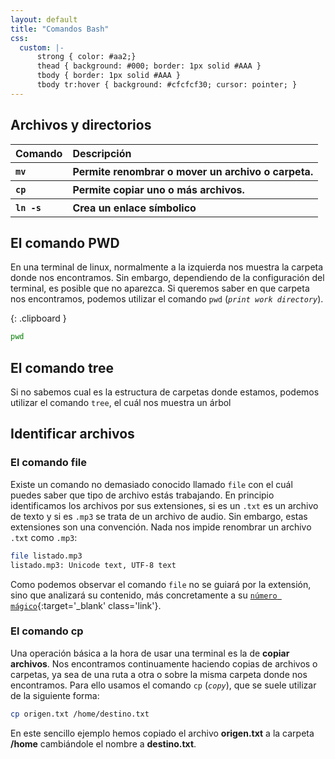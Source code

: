 ```yaml
---
layout: default
title: "Comandos Bash"
css:
  custom: |-
      strong { color: #aa2;}
      thead { background: #000; border: 1px solid #AAA }
      tbody { border: 1px solid #AAA }
      tbody tr:hover { background: #cfcfcf30; cursor: pointer; }   
---
```



## Archivos y directorios

<table>
  <thead>
    <th align="left">Comando</th>
    <th align="left">Descripción</th>
  </thead>
  <tbody align="left">
    <tr onclick="location.href = '#c-mv'">
      <th>
        <code class="language-plaintext">mv</code>
      </th>
      <th>
        Permite renombrar o mover un archivo o carpeta.
      </th>
    </tr>
    <tr onclick="location.href = '#c-cp'">
      <th>
        <code class="language-plaintext">cp</code>
      </th>
      <th>
        Permite copiar uno o más archivos.
      </th>
    </tr>
    <tr onclick="location.href = '#c-'">
      <th>
        <code class="language-plaintext">ln -s</code>
      </th>
      <th>
      	Crea un enlace símbolico
      </th>
    </tr>  
  </tbody>
</table>

## El comando PWD

En una terminal de linux, normalmente a la izquierda nos muestra la carpeta donde nos encontramos. Sin embargo, dependiendo de la configuración del terminal, es posible que no aparezca. Si queremos saber en que carpeta nos encontramos, podemos utilizar el comando `pwd` (*`print work directory`*).


{: .clipboard  }
```bash
pwd
```

## El comando tree

Si no sabemos cual es la estructura de carpetas donde estamos, podemos utilizar el comando `tree`, el cuál nos muestra un árbol

## Identificar archivos

### El comando file

Existe un comando no demasiado conocido llamado `file` con el cuál puedes saber que tipo de archivo estás trabajando. En principio identificamos los archivos por sus extensiones, si es un `.txt` es un archivo de texto y si es `.mp3` se trata de un archivo de audio. Sin embargo, estas extensiones son una convención. Nada nos impide renombrar un archivo `.txt` como `.mp3`:


```bash
file listado.mp3
listado.mp3: Unicode text, UTF-8 text
```

Como podemos observar el comando `file` no se guiará por la extensión, sino que analizará su contenido, más concretamente a su [`número mágico`](https://es.wikipedia.org/wiki/N%C3%BAmero_m%C3%A1gico_(inform%C3%A1tica)){:target='_blank' class='link'}.


<a name="c-cp"></a>
### El comando cp

Una operación básica a la hora de usar una terminal es la de **copiar archivos**. Nos encontramos continuamente haciendo copias de archivos o carpetas, ya sea de una ruta a otra o sobre la misma carpeta donde nos encontramos. Para ello usamos el comando `cp` (*`copy`*), que se suele utilizar de la siguiente forma:


```bash
cp origen.txt /home/destino.txt
```

En este sencillo ejemplo hemos copiado el archivo **origen.txt** a la carpeta **/home** cambiándole el nombre a **destino.txt**.